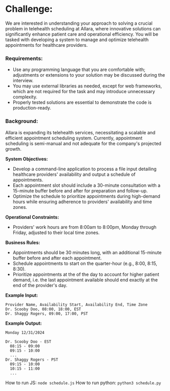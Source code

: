 # **Challenge:**

We are interested in understanding your approach to solving a crucial problem in telehealth scheduling at Allara, where innovative solutions can significantly enhance patient care and operational efficiency. You will be tasked with developing a system to manage and optimize telehealth appointments for healthcare providers.

### **Requirements:**

- Use any programming language that you are comfortable with; adjustments or extensions to your solution may be discussed during the interview. 
- You may use external libraries as needed, except for web frameworks, which are not required for the task and may introduce unnecessary complexity.
- Properly tested solutions are essential to demonstrate the code is production-ready.

### Background:

Allara is expanding its telehealth services, necessitating a scalable and efficient appointment scheduling system. Currently, appointment scheduling is semi-manual and not adequate for the company's projected growth.

**System Objectives:**

- Develop a command-line application to process a file input detailing healthcare providers' availability and output a schedule of appointments.
- Each appointment slot should include a 30-minute consultation with a 15-minute buffer before and after for preparation and follow-up.
- Optimize the schedule to prioritize appointments during high-demand hours while ensuring adherence to providers' availability and time zones.

**Operational Constraints:**

- Providers' work hours are from 8:00am to 8:00pm, Monday through Friday, adjusted to their local time zones.

**Business Rules:**

- Appointments should be 30 minutes long, with an additional 15-minute buffer before and after each appointment.
- Schedule appointments to start on the quarter-hour (e.g., 8:00, 8:15, 8:30).
- Prioritize appointments at the of the day to account for higher patient demand, i.e. the last appointment available should end exactly at the end of the provider's day. 

**Example Input:**
```
Provider Name, Availability Start, Availability End, Time Zone
Dr. Scooby Doo, 08:00, 18:00, EST
Dr. Shaggy Rogers, 09:00, 17:00, PST
```

**Example Output:**
```
Monday 12/31/2024

Dr. Scooby Doo - EST
  08:15 - 09:00
  09:15 - 10:00
  ...
Dr. Shaggy Rogers - PST
  09:15 - 10:00
  10:15 - 11:00
  ...
```


How to run JS: `node schedule.js`
How to run python: `python3 schedule.py` 
